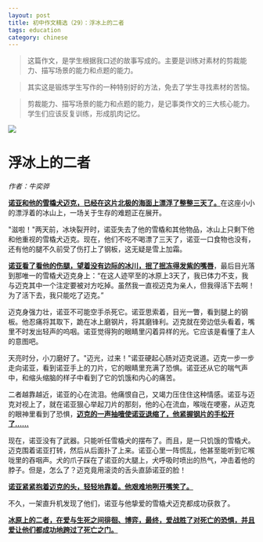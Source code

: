 ```yaml
---
layout: post
title: 初中作文精选（29）：浮冰上的二者
tags: education
category: chinese
---
```


> 这篇作文，是学生根据我口述的故事写成的。主要是训练对素材的剪裁能力、描写场景的能力和点题的能力。

> 其实这是锻炼学生写作的一种特别好的方法，免去了学生寻找素材的苦恼。

> 剪裁能力、描写场景的能力和点题的能力，是记事类作文的三大核心能力。学生们应该反复训练，形成肌肉记忆。

![](https://crsando.github.io/images/2025-01-03/export_6unw0p.png)
              
# 浮冰上的二者

*作者：牛奕骅*

<u>**诺亚和他的雪橇犬迈克，已经在这片北极的海面上漂浮了整整三天了。**</u>在这座小小的漂浮着的冰山上，一场关于生存的难题正在展开。

"滋啦！"两天前，冰块裂开时，诺亚失去了他的雪橇和其他物品，冰山上只剩下他和他重视的雪橇犬迈克。现在，他们不吃不喝漂了三天了，诺亚一口食物也没有，还有他的腿不久前受了伤打上了钢板，这无疑是雪上加霜。

<u>**诺亚看了看他的伤腿，望着没有边际的冰川，抿了抿冻得发紫的嘴唇**</u>，最后目光落到那唯一的雪橇犬迈克身上：“在这人迹罕至的冰原上3天了，我已体力不支，我与迈克其中一个注定要被对方吃掉。虽然我一直视迈克为亲人，但我得活下去啊！为了活下去，我只能吃了迈克。”

迈克身强力壮，诺亚不可能空手杀死它。诺亚思索着，目光一瞥，看到腿上的钢板。他忍痛将其取下，跪在冰上磨钢片，将其磨锋利。迈克就在旁边低头看着，嘴里不时发出轻声的呜咽。诺亚觉得狗的眼睛里闪着异样的光。它应该是看懂了主人的意图吧。

天亮时分，小刀磨好了。"迈光，过来！"诺亚硬起心肠对迈克说道。迈克一步一步走向诺亚，看到诺亚手上的刀片，它的眼睛里充满了恐惧。诺亚还从它的喘气声中，和缩头缩脑的样子中看到了它的饥饿和内心的痛苦。

二者越靠越近，诺亚的心在流泪。他痛恨自己，又竭力压住住这种情感。诺亚与迈克对视上了，就在诺亚狠心举起刀片的那刻，他的心在流血，喉咙在哽塞，从迈克的眼神里看到了恐惧，<u>**迈克的一声抽噎使诺亚退缩了，他紧握钢片的手松开了……**</u>

现在，诺亚没有了武器。只能听任雪橇犬的摆布了。而且，是一只饥饿的雪橇犬。迈克围着诺亚打转，然后从后面扑了上来。诺亚心里一阵慌乱，他甚至能听到它喉咙里的吞咽声。犬的爪子踩在了诺亚的大腿上，犬呼吸时喷出的热气，冲击着他的脖子。但是，怎么了？迈克竟用滚烫的舌头直舔诺亚的脸！

<u>**诺亚紧紧抱着迈克的头，轻轻地靠着。他艰难地咧开嘴笑了。**</u>

不久，一架直升机发现了他们，诺亚与他挚爱的雪橇犬迈克都成功获救了。

<u>**冰原上的二者，在爱与生死之间徘徊、博弈，最终，爱战胜了对死亡的恐惧，并且爱让他们都成功地跨过了死亡之门。**</u>